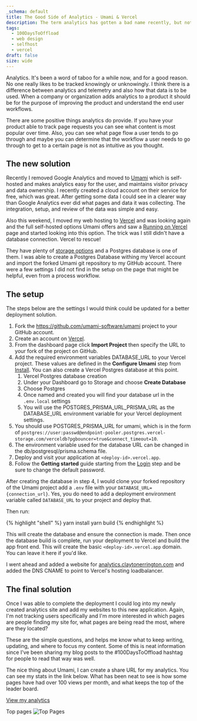 ```yaml
---
_schema: default
title: The Good Side of Analytics - Umami & Vercel
description: The term analytics has gotten a bad name recently, but not all of it is bad.
tags:
  - 100DaysToOffload
  - web design
  - selfhost
  - vercel
draft: false
size: wide
---
```

Analytics. It's been a word of taboo for a while now, and for a good reason. No one really likes to be tracked knowingly or unknowingly. I think there is a difference between analytics and telemetry and also how that data is to be used. When a company or organization adds analytics to a product it should be for the purpose of improving the product and understand the end user workflows.

There are some positive things analytics do provide. If you have your product able to track page requests you can see what content is most popular over time. Also, you can see what page flow a user tends to go through and maybe you can determine that the workflow a user needs to go through to get to a certain page is not as intuitive as you thought.

## The new solution

Recently I removed Google Analytics and moved to <a target="_blank" rel="noopener" href="https://umami.is/">Umami</a> which is self-hosted and makes analytics easy for the user, and maintains visitor privacy and data ownership. I recently created a cloud account on their service for free, which was great. After getting some data I could see in a clearer way than Google Analytics ever did what pages and data it was collecting. The integration, setup, and review of the data was simple and easy.

Also this weekend, I moved my web hosting to <a target="_blank" rel="noopener" href="https://vercel.com">Vercel</a> and was looking again and the full self-hosted options Umami offers and saw a <a target="_blank" rel="noopener" href="https://umami.is/docs/running-on-vercel">Running on Vercel</a> page and started looking into this option. The trick was I still didn't have a database connection. Vercel to rescue!

They have plenty of <a target="_blank" rel="noopener" href="https://vercel.com/docs/storage">storage options</a> and a Postgres database is one of them. I was able to create a Postgres Database withing my Vercel account and import the forked Umami git repository to my GitHub account. There were a few settings I did not find in the setup on the page that might be helpful, even from a process workflow.

## The setup

The steps below are the settings I would think could be updated for a better deployment solution.

1. Fork the <a target="_blank" rel="noopener" href="https://github.com/umami-software/umami">https://github.com/umami-software/umami</a> project to your GitHub account.
2. Create an account on <a target="_blank" rel="noopener" href="https://vercel.com/">Vercel</a>.
3. From the dashboard page click **Import Project** then specify the URL to your fork of the project on GitHub.
4. Add the required environment variables DATABASE\_URL to your Vercel project. These values are defined in the **Configure Umami** step from [Install](https://umami.is/docs/install). You can also create a Vercel Postgres database at this point.
   1. Vercel Postgres database creation
   2. Under your Dashboard go to Storage and choose **Create Database**
   3. Choose Postgres
   4. Once named and created you will find your database url in the `.env.local` settings
   5. You will use the POSTGRES\_PRISMA\_URL\_PRISMA\_URL as the DATABASE\_URL environment variable for your Vercel deployment settings.
5. You should use POSTGRES\_PRISMA\_URL for umami, which is in the form of `postgres://user:passwd@endpoint-pooler.postgres.vercel-storage.com/verceldb?pgbouncer=true&connect_timeout=10`.
6. The environment variable used for the database URL can be changed in the db/postgresql/prisma.schema file.
7. Deploy and visit your application at `<deploy-id>.vercel.app`.
8. Follow the **Getting started** guide starting from the [Login](https://umami.is/docs/login) step and be sure to change the default password.

After creating the database in step 4, I would clone your forked repository of the Umami project add a `.env` file with your `DATABASE_URL={connection_url}`. Yes, you do need to add a deployment environment variable called `DATABASE_URL` to your project and deploy that.

Then run:

{% highlight "shell" %}
yarn install 
yarn build 
{% endhighlight %}

This will create the database and ensure the connection is made. Then once the database build is complete, run your deployment to Vercel and build the app front end. This will create the basic `<deploy-id>.vercel.app` domain. You can leave it here if you'd like.

I went ahead and added a website for <a target="_blank" rel="noopener" href="https://analytics.claytonerrington.com/">analytics.claytonerrington.com</a> and added the DNS CNAME to point to Vercel's hosting loadbalancer.

## The final solution

Once I was able to complete the deployment I could log into my newly created analytics site and add my websites to this new application. Again, I'm not tracking users specifically and I'm more interested in which pages are people finding my site for, what pages are being read the most, where are they located?

These are the simple questions, and helps me know what to keep writing, updating, and where to focus my content. Some of this is neat information since I've been sharing my blog posts to the \#100DaysToOffload hashtag for people to read that way was well.

The nice thing about Umami, I can create a share URL for my analytics. You can see my stats in the link below. What has been neat to see is how some pages have had over 100 views per month, and what keeps the top of the leader board.

<a target="_blank" rel="noopener" href="https://analytics.claytonerrington.com/share/9FNL88ifrvc1v0EY/claytonerrington.com">View my analytics</a>

Top pages ![Top Pages](/assets/images/blog/analytics.png)